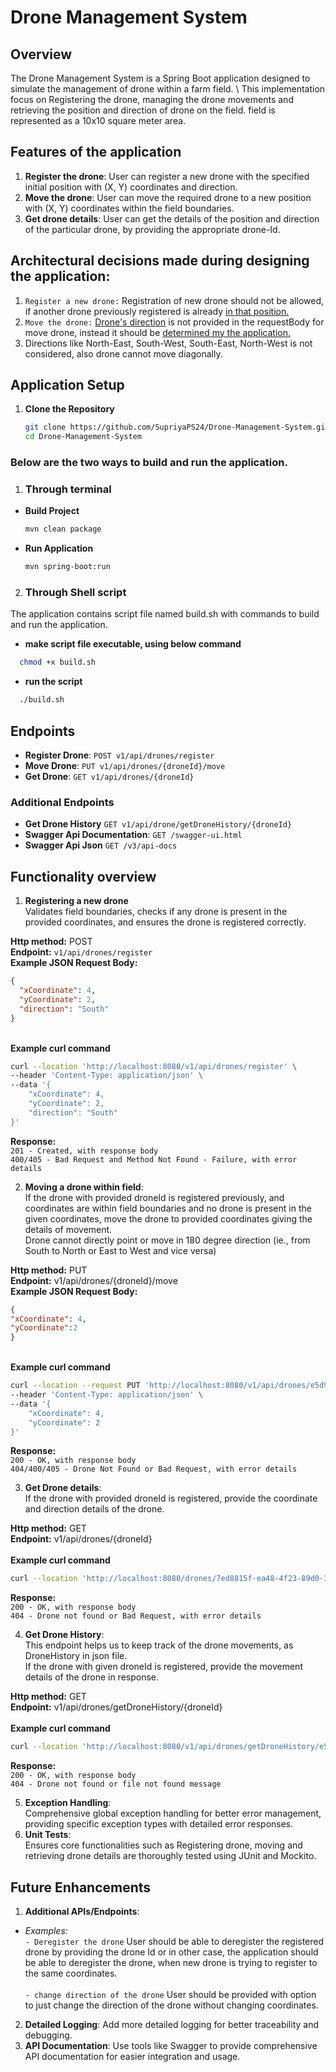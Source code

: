 # Drone Management System

## Overview

The Drone Management System is a Spring Boot application designed to simulate the management of drone within a farm field. \ 
This implementation focus on Registering the drone, managing the drone movements and retrieving the position and direction of drone on the field. field is represented as a 10x10 square meter area.

## Features of the application
1. **Register the drone**: User can register a new drone with the specified initial position with (X, Y) coordinates and direction.
2. **Move the drone**: User can move the required drone to a new position with (X, Y) coordinates within the field boundaries.
3. **Get drone details**: User can get the details of the position and direction of the particular drone, by providing the appropriate drone-Id.

## Architectural decisions made during designing the application:

1. `Register a new drone:` Registration of new drone should not be allowed, if another drone previously registered is already <u>in that position.</u>
2. `Move the drone:` <u>Drone's direction</u> is not provided in the requestBody for move drone, instead it should be <u>determined my the application.</u>
3.  Directions like North-East, South-West, South-East, North-West is not considered, also drone cannot move diagonally.

## Application Setup

1. **Clone the Repository**
   ```sh
   git clone https://github.com/SupriyaPS24/Drone-Management-System.git
   cd Drone-Management-System
### Below are the two ways to build and run the application.

1. ### Through terminal
* **Build Project**
    ```sh
   mvn clean package

* **Run Application**
    ```sh
   mvn spring-boot:run 
   
2. ### Through Shell script
The application contains script file named build.sh with commands to build and run the application.

* **make script file executable, using below command** 
 ```sh
   chmod +x build.sh
 ```
* **run the script** 
 ```sh
   ./build.sh
 ```

## Endpoints
- **Register Drone**: `POST v1/api/drones/register`
- **Move Drone**: `PUT v1/api/drones/{droneId}/move`
- **Get Drone**: `GET v1/api/drones/{droneId}`
### Additional Endpoints
- **Get Drone History** `GET v1/api/drone/getDroneHistory/{droneId}`
- **Swagger Api Documentation**: `GET /swagger-ui.html`
- **Swagger Api Json** `GET /v3/api-docs`

## Functionality overview

1. **Registering a new drone**<br>
Validates field boundaries, checks if any drone is present in the provided coordinates, and ensures the drone is registered correctly.

**Http method:** POST  
**Endpoint:** `v1/api/drones/register`  
**Example JSON Request Body:**
```json
{
  "xCoordinate": 4,
  "yCoordinate": 2,
  "direction": "South"
}
```
\
**Example curl command**
```sh
curl --location 'http://localhost:8080/v1/api/drones/register' \
--header 'Content-Type: application/json' \
--data '{
    "xCoordinate": 4,
    "yCoordinate": 2,
    "direction": "South"
}'
```
**Response:** \
`201 - Created, with response body` \
`400/405 - Bad Request and Method Not Found - Failure, with error details`

2. **Moving a drone within field**: \
If the drone with provided droneId is registered previously, and coordinates are within field boundaries and no drone is present in the given coordinates, 
move the drone to provided coordinates giving the details of movement. \
Drone cannot directly point or move in 180 degree direction (ie., from South to North or East to West and vice versa)

**Http method:** PUT \
**Endpoint:** v1/api/drones/{droneId}/move \
**Example JSON Request Body:**
```json
{
"xCoordinate": 4,
"yCoordinate":2
}
``` 
 \
**Example curl command**
```sh
curl --location --request PUT 'http://localhost:8080/v1/api/drones/e5d9cf86-065f-4df9-b969-09cbd4a4ff20/move' \
--header 'Content-Type: application/json' \
--data '{
    "xCoordinate": 4,
    "yCoordinate": 2
}'
```
**Response:** \
`200 - OK, with response body`\
`404/400/405 - Drone Not Found or Bad Request, with error details`

3. **Get Drone details**: \
If the drone with provided droneId is registered, provide the coordinate and direction details of the drone.<br>

**Http method:** GET \
**Endpoint:** v1/api/drones/{droneId} \
\
**Example curl command**
```sh
curl --location 'http://localhost:8080/drones/7ed8815f-ea48-4f23-89d0-380d956e2d38'
```
**Response:** \
`200 - OK, with response body`\
`404 - Drone not found or Bad Request, with error details`

4. **Get Drone History**: \
This endpoint helps us to keep track of the drone movements, as DroneHistory in json file.<br>
If the drone with given droneId is registered, provide the movement details of the drone in response. 

**Http method:** GET \
**Endpoint:** v1/api/drones/getDroneHistory/{droneId} \
\
**Example curl command**
```sh
curl --location 'http://localhost:8080/v1/api/drones/getDroneHistory/e5d9cf86-065f-4df9-b969-09cbda4ff20'
```
**Response:** \
`200 - OK, with response body`\
`404 - Drone not found or file not found message`

5. **Exception Handling**:<br> Comprehensive global exception handling for better error management, providing specific exception types with detailed error responses.<br>
6. **Unit Tests**:<br> Ensures core functionalities such as Registering drone, moving and retrieving drone details are thoroughly tested using JUnit and Mockito.<br>

## Future Enhancements
1. **Additional APIs/Endpoints**: 

* *Examples:* \
`- Deregister the drone` User should be able to deregister the registered drone by providing the drone Id or in other case, 
the application should be able to deregister the drone, when new drone is trying to register to the same coordinates.<br> \
`- change direction of the drone` User should be provided with option to just change the direction of the drone without changing coordinates.<br>
2. **Detailed Logging**: Add more detailed logging for better traceability and debugging.<br>
3. **API Documentation**: Use tools like Swagger to provide comprehensive API documentation for easier integration and usage.<br>

